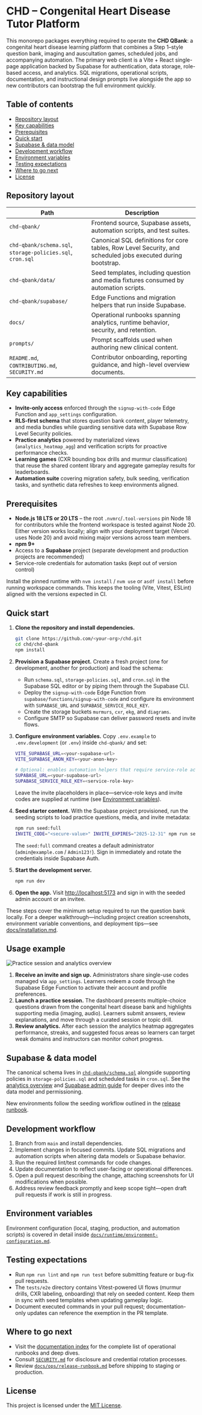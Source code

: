 # CHD – Congenital Heart Disease Tutor Platform

This monorepo packages everything required to operate the **CHD QBank**: a congenital heart disease learning platform that combines a Step 1–style question bank, imaging and auscultation games, scheduled jobs, and accompanying automation. The primary web client is a Vite + React single-page application backed by Supabase for authentication, data storage, role-based access, and analytics. SQL migrations, operational scripts, documentation, and instructional design prompts live alongside the app so new contributors can bootstrap the full environment quickly.

## Table of contents

- [Repository layout](#repository-layout)
- [Key capabilities](#key-capabilities)
- [Prerequisites](#prerequisites)
- [Quick start](#quick-start)
- [Supabase & data model](#supabase--data-model)
- [Development workflow](#development-workflow)
- [Environment variables](#environment-variables)
- [Testing expectations](#testing-expectations)
- [Where to go next](#where-to-go-next)
- [License](#license)

## Repository layout

| Path | Description |
| --- | --- |
| `chd-qbank/` | Frontend source, Supabase assets, automation scripts, and test suites. |
| `chd-qbank/schema.sql`, `storage-policies.sql`, `cron.sql` | Canonical SQL definitions for core tables, Row Level Security, and scheduled jobs executed during bootstrap. |
| `chd-qbank/data/` | Seed templates, including question and media fixtures consumed by automation scripts. |
| `chd-qbank/supabase/` | Edge Functions and migration helpers that run inside Supabase. |
| `docs/` | Operational runbooks spanning analytics, runtime behavior, security, and retention. |
| `prompts/` | Prompt scaffolds used when authoring new clinical content. |
| `README.md`, `CONTRIBUTING.md`, `SECURITY.md` | Contributor onboarding, reporting guidance, and high-level overview documents. |

## Key capabilities

- **Invite-only access** enforced through the `signup-with-code` Edge Function and `app_settings` configuration.
- **RLS-first schema** that stores question bank content, player telemetry, and media bundles while guarding sensitive data with Supabase Row Level Security policies.
- **Practice analytics** powered by materialized views (`analytics_heatmap_agg`) and verification scripts for proactive performance checks.
- **Learning games** (CXR bounding box drills and murmur classification) that reuse the shared content library and aggregate gameplay results for leaderboards.
- **Automation suite** covering migration safety, bulk seeding, verification tasks, and synthetic data refreshes to keep environments aligned.

## Prerequisites

- **Node.js 18 LTS or 20 LTS** – the root `.nvmrc`/`.tool-versions` pin Node 18 for contributors while the frontend workspace is
  tested against Node 20. Either version works locally; align with your deployment target (Vercel uses Node 20) and avoid mixing
  major versions across team members.
- **npm 9+**
- Access to a **Supabase** project (separate development and production projects are recommended)
- Service-role credentials for automation tasks (kept out of version control)

Install the pinned runtime with `nvm install` / `nvm use` or `asdf install` before running workspace commands. This keeps the
tooling (Vite, Vitest, ESLint) aligned with the versions expected in CI.

## Quick start

1. **Clone the repository and install dependencies.**

   ```bash
   git clone https://github.com/<your-org>/chd.git
   cd chd/chd-qbank
   npm install
   ```

2. **Provision a Supabase project.** Create a fresh project (one for development, another for production) and load the schema:

   - Run `schema.sql`, `storage-policies.sql`, and `cron.sql` in the Supabase SQL editor or by piping them through the Supabase CLI.
   - Deploy the `signup-with-code` Edge Function from `supabase/functions/signup-with-code` and configure its environment with
     `SUPABASE_URL` and `SUPABASE_SERVICE_ROLE_KEY`.
   - Create the storage buckets `murmurs`, `cxr`, `ekg`, and `diagrams`.
   - Configure SMTP so Supabase can deliver password resets and invite flows.

3. **Configure environment variables.** Copy `.env.example` to `.env.development` (or `.env`) inside `chd-qbank/` and set:

   ```bash
   VITE_SUPABASE_URL=<your-supabase-url>
   VITE_SUPABASE_ANON_KEY=<your-anon-key>

   # Optional: enables automation helpers that require service-role access
   SUPABASE_URL=<your-supabase-url>
   SUPABASE_SERVICE_ROLE_KEY=<service-role-key>
   ```

   Leave the invite placeholders in place—service-role keys and invite codes are supplied at runtime (see [Environment variables](#environment-variables)).

4. **Seed starter content.** With the Supabase project provisioned, run the seeding scripts to load practice questions, media, and
   invite metadata:

   ```bash
   npm run seed:full
   INVITE_CODE="<secure-value>" INVITE_EXPIRES="2025-12-31" npm run seed:invite
   ```

   The `seed:full` command creates a default administrator (`admin@example.com` / `Admin123!`). Sign in immediately and rotate
   the credentials inside Supabase Auth.

5. **Start the development server.**

   ```bash
   npm run dev
   ```

6. **Open the app.** Visit [http://localhost:5173](http://localhost:5173) and sign in with the seeded admin account or an invitee.

These steps cover the minimum setup required to run the question bank locally. For a deeper walkthrough—including project
creation screenshots, environment variable conventions, and deployment tips—see [docs/installation.md](./docs/installation.md).

## Usage example

![Practice session and analytics overview](./docs/images/usage-dashboard.svg)

1. **Receive an invite and sign up.** Administrators share single-use codes managed via `app_settings`. Learners redeem a code through the Supabase Edge Function to activate their account and profile preferences.
2. **Launch a practice session.** The dashboard presents multiple-choice questions drawn from the congenital heart disease bank and highlights supporting media (imaging, audio). Learners submit answers, review explanations, and move through a curated session or topic drill.
3. **Review analytics.** After each session the analytics heatmap aggregates performance, streaks, and suggested focus areas so learners can target weak domains and instructors can monitor cohort progress.

## Supabase & data model

The canonical schema lives in [`chd-qbank/schema.sql`](./chd-qbank/schema.sql) alongside supporting policies in `storage-policies.sql` and scheduled tasks in `cron.sql`. See the [analytics overview](./docs/analytics/heatmap.md) and [Supabase admin guide](./docs/security/admin-roles.md) for deeper dives into the data model and permissioning.

New environments follow the seeding workflow outlined in the [release runbook](./docs/ops/release-runbook.md).

## Development workflow

1. Branch from `main` and install dependencies.
2. Implement changes in focused commits. Update SQL migrations and automation scripts when altering data models or Supabase behavior.
3. Run the required lint/test commands for code changes.
4. Update documentation to reflect user-facing or operational differences.
5. Open a pull request describing the change, attaching screenshots for UI modifications when possible.
6. Address review feedback promptly and keep scope tight—open draft pull requests if work is still in progress.

## Environment variables

Environment configuration (local, staging, production, and automation scripts) is covered in detail inside [`docs/runtime/environment-configuration.md`](./docs/runtime/environment-configuration.md).

## Testing expectations

- Run `npm run lint` and `npm run test` before submitting feature or bug-fix pull requests.
- The `tests/e2e` directory contains Vitest-powered UI flows (murmur drills, CXR labeling, onboarding) that rely on seeded content. Keep them in sync with seed templates when updating gameplay logic.
- Document executed commands in your pull request; documentation-only updates can reference the exemption in the PR template.

## Where to go next

- Visit the [documentation index](./docs/README.md) for the complete list of operational runbooks and deep dives.
- Consult [`SECURITY.md`](./SECURITY.md) for disclosure and credential rotation processes.
- Review [`docs/ops/release-runbook.md`](./docs/ops/release-runbook.md) before shipping to staging or production.

## License

This project is licensed under the [MIT License](./LICENSE).
